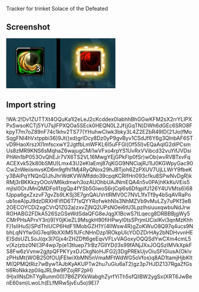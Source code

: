 Tracker for trinket Solace of the Defeated

## Screenshot

![](https://github.com/niklasdotnet/weakauras/blob/main/items/solace_of_the_defeated_tracker/solace_of_the_defeated_tracker.jpg?raw=true)

## Import string

!WA:2!Dv1ZUTTXt4OQuKa1I2eLeJ2cKcddex0IabhhBhGGwKFM2sX2rrYLIPXPxSwsoKCTj5YU7sjlFPXQOa5SEck0HEQN0L2Jf(jGqTN)DWh6dGEc6SRO8FkpyT7m7oZ89nF74c1khv2TS77(YHuhwClwk3bky3L4Z2EZbR49ID(21Jo(fMoSqgFNI4hVxtppbi36)9Jt()xd)grIDcy8Dz0yP9gvByv1CSdJf6Y6g3QlnbAF6STvD9HaoXrszXI1mfscxwY2JgtfbLmWFKL6l5uFFGl(Of55l)vEQaAqIG2diPCsmUs8zMR9KNS6sMqhaZ6wajugCMi1wVFxo4rpYS1UvRxVVibcd32vuYifJVDsiPhWn1bP053OvQhEJr7VX6TS2VL16MwgYEjGPkFlp0fSr)wOb(wvRVBTxvFqACEXvk52k80bSMU)Lmx43U2eKlaEmj87qKGG9NNCiajRJ1IJ0KGWpyGac90Cw2nWeiismvsKD6m9gfhI1Mj4RyQNox29hJBTjoh6ZzPXUV7UjLLWrY9fbeKy3BAlPqYNQnQ)JhJhrWdKVWiMfddo39cpqKCRlfHn093cfku8SPwNvDgR)kRMj3rBKKkzyOOoVM6kdmwh3ozAUOhbUAJNmEQA4n5v0PA)hKkKuVEis5mjIsl0OrJMnQMDFoIl1zgQp4fYSb5GiwoS6rjCqi6s6DfqplfJ126Y4UVMts6)68fJppa6gxZxzvF7gvZb9LKSj3E7gnQAUVrtlRMV0C7NVL1fxTf9y4b5qAVRaPoub1oeA)pJ9dzDRXHFifID6T71xQYYRofwkhNIs3NhMZVb9vMuLZy7uPKf3eB2OECOYCDi2xgCVrQ1ZG2a)zxvZjNQ2UPsNOei6tU3LpzlhsiuuxqwbuNdJrwROHABG2FDkA526SzGSeWdSdaQFG8eJqgX1BcwS7tLqecg8DRBBBjgWy5CMrPHsAPrxY3n)9)Y0jKieZL9MsgkH90fiHPwyl0tsSPrjmUCixlKvi3qnMzKhhF)1sIiHuS)SPdThIUCP6HdF1IMobGZH1Y(4IlWsw4R)gZoKWuO8Q97q4ucs9NbhLqNYfw0iG7eqI9bXXlM51UFcNHnDzp1ROkpUIcYODZDrHAy2bNDHvvnHEE)SdsUZLSoJ(qx3l7Gjx4rZHZDft6geEqvVFLvVAGoxyOQQSdYwCXm4cmL5v(Xz(zbz0NI(3P4wp7p(e13tluep71rBz7GlIYD(l3s99fANjJXxJOQSzIMVkXpkFS8Fw6zVvnw2gjtpQFPKYyxDJCkgNoHJFG2j3DgPREkUjvOiuSFlGiusA(OklvzPHsMt(WOB250fOUjFElwiXbMN5nVmaMFtWdWG5oVfos)q8AD1tamjHjbKItM(QPMQtRiz7wBywTAJbKyAKUPTw2hu7uGiu6aT2)gz3p7HJDZ137RgaZfGsti6RoNkkzp0iIqJRL9w9PZojRF2pH)(H)xllNsDhTYgRunm00)7B6ZPXkWabghZyrfYiTh5sfQ)BW2ygSx(XRT6JwBenE60sm)LwoLh(ELfMRw5jvEu5o)9E)7
